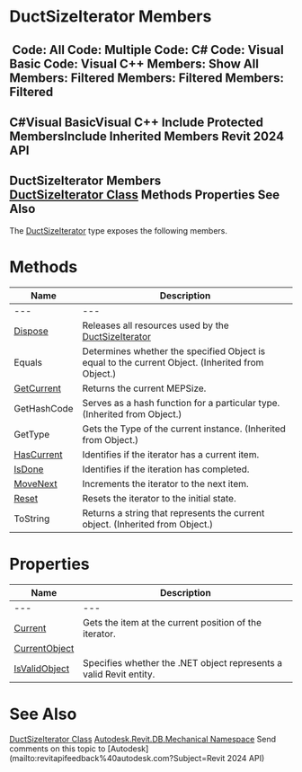 # DuctSizeIterator Members

﻿
 Code: All Code: Multiple Code: C# Code: Visual Basic Code: Visual C++  Members: Show All Members: Filtered Members: Filtered Members: Filtered   
---  
C#Visual BasicVisual C++
Include Protected MembersInclude Inherited Members
Revit 2024 API  
---  
DuctSizeIterator Members  
[DuctSizeIterator Class](24b02501-a69a-a52e-9b24-0ea7b79b5866.md "DuctSizeIterator Class") Methods Properties See Also  
---  
The [DuctSizeIterator](24b02501-a69a-a52e-9b24-0ea7b79b5866.md "DuctSizeIterator Class") type exposes the following members.
# Methods
| Name | Description |
| --- | --- |
| --- | --- | --- |
| [Dispose](6d1bf330-9ad0-ab93-0783-8be583406b25.md "Dispose Method") | Releases all resources used by the [DuctSizeIterator](24b02501-a69a-a52e-9b24-0ea7b79b5866.md "DuctSizeIterator Class") |
| Equals | Determines whether the specified Object is equal to the current Object. (Inherited from Object.) |
| [GetCurrent](a9b33b14-5bdd-cdf1-4964-47014ec49703.md "GetCurrent Method") | Returns the current MEPSize. |
| GetHashCode | Serves as a hash function for a particular type.  (Inherited from Object.) |
| GetType | Gets the Type of the current instance. (Inherited from Object.) |
| [HasCurrent](636defb5-503a-13f3-31c3-e053d36c96d1.md "HasCurrent Method") | Identifies if the iterator has a current item. |
| [IsDone](c1785078-5508-9c4c-ffaf-cd0be293b804.md "IsDone Method") | Identifies if the iteration has completed. |
| [MoveNext](e9797ab6-e860-b4dc-65e3-785ff16996b5.md "MoveNext Method") | Increments the iterator to the next item. |
| [Reset](2af60cf4-5cb1-7bf9-14d0-06a627ad8749.md "Reset Method") | Resets the iterator to the initial state. |
| ToString | Returns a string that represents the current object. (Inherited from Object.) |

# Properties
| Name | Description |
| --- | --- |
| --- | --- | --- |
| [Current](d1620fdc-e262-fc9e-16e9-dc1e7f2b03dc.md "Current Property") | Gets the item at the current position of the iterator. |
| [CurrentObject](af1be077-44d7-a72c-6010-3eb8280c54bc.md "CurrentObject Property") |
| [IsValidObject](2ee7d68f-65df-decf-e23c-39e0366d5f66.md "IsValidObject Property") | Specifies whether the .NET object represents a valid Revit entity. |

# See Also
[DuctSizeIterator Class](24b02501-a69a-a52e-9b24-0ea7b79b5866.md "DuctSizeIterator Class")
[Autodesk.Revit.DB.Mechanical Namespace](0eafd899-5912-56fd-94b1-d286156e26fc.md "Autodesk.Revit.DB.Mechanical Namespace")
Send comments on this topic to [Autodesk](mailto:revitapifeedback%40autodesk.com?Subject=Revit 2024 API)